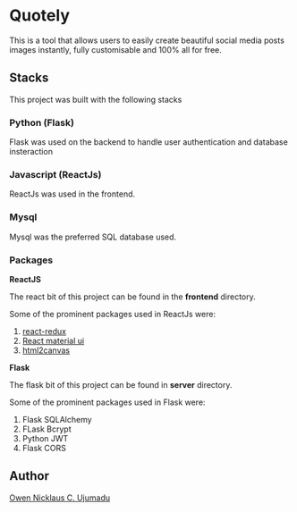 # Quotely

This is a tool that allows users to easily create beautiful social media posts images instantly, fully customisable and 100% all for free.

## Stacks

This project was built with the following stacks

### Python (Flask)

Flask was used on the backend to handle user authentication and database insteraction

### Javascript (ReactJs)

ReactJs was used in the frontend.

### Mysql

Mysql was the preferred SQL database used.

### Packages

**ReactJS**

The react bit of this project can be found in the **frontend** directory.

Some of the prominent packages used in ReactJs were:
1. [react-redux](https://redux-toolkit.js.org/)
2. [React material ui](https://mui.com/) 
3. [html2canvas](https://html2canvas.hertzen.com/)

**Flask**

The flask bit of this project can be found in **server** directory.

Some of the prominent packages used in Flask were:
1. Flask SQLAlchemy
2. FLask Bcrypt
3. Python JWT
4. Flask CORS

## Author

[Owen Nicklaus C. Ujumadu](mailto:ujumaduowen@gmail.com)